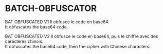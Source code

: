 # BATCH-OBFUSCATOR

BAT OBFUSCATED V1 Il obfusce le code en base64. <br>
It obfuscates the base64 code. <br>

BAT OBFUSCATED V2 Il obfusce le code en base64, puis le chiffre avec des caractères chinois. <br>
It obfuscates the base64 code, then the cipher with Chinese characters. <br>
